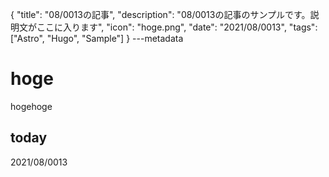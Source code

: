 {
  "title": "08/0013の記事",
  "description": "08/0013の記事のサンプルです。説明文がここに入ります",
  "icon": "hoge.png",
  "date": "2021/08/0013",
  "tags": ["Astro", "Hugo", "Sample"]
}
---metadata

# hoge
hogehoge

## today
2021/08/0013
